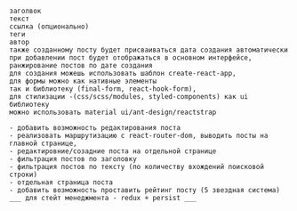 ```создать интерфейс, в котором будут выводиться статьи(посты) и кнопка добавления, при клике на кнопку должна будет открываться форма (сайдбар или модальное окно) для создания поста с такими полями:
заголвок
текст
ссылка (опционально)
теги
автор
также созданному посту будет присваиваться дата создания автоматически
при добавлении пост будет отображаться в основном интерфейсе,
ранжирование постов по дате создания
для создания можешь использовать шаблон create-react-app,
для формы можно как нативные элементы
так и библиотеку (final-form, react-hook-form),
для стилизации -(css/scss/modules, styled-components) как ui библиотеку
можно использовать material ui/ant-design/reactstrap

- добавить возможность редактирования поста
- реализовать маршрутизацию с react-router-dom, выводить посты на главной странице,
- редактировние/созадние поста на отдельной странице
- фильтрация постов по заголовку 
- фильтрация постов по тексту (по количеству вхождений поисковой строки)
- отдельная страница поста
- добавить возможность проставить рейтинг посту (5 звездная система)
___ для стейт менеджмента - redux + persist ___

```